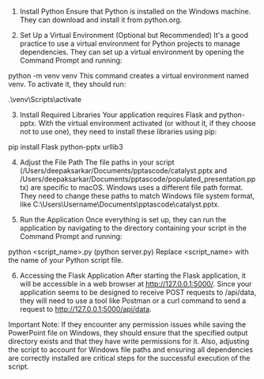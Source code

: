 1. Install Python
Ensure that Python is installed on the Windows machine. They can download and install it from python.org.

2. Set Up a Virtual Environment (Optional but Recommended)
It's a good practice to use a virtual environment for Python projects to manage dependencies. They can set up a virtual environment by opening the Command Prompt and running:


python -m venv venv
This command creates a virtual environment named venv. To activate it, they should run:

.\venv\Scripts\activate

3. Install Required Libraries
Your application requires Flask and python-pptx. With the virtual environment activated (or without it, if they choose not to use one), they need to install these libraries using pip:

pip install Flask python-pptx urllib3

4. Adjust the File Path
The file paths in your script (/Users/deepaksarkar/Documents/pptascode/catalyst.pptx and /Users/deepaksarkar/Documents/pptascode/populated_presentation.pptx) are specific to macOS. Windows uses a different file path format. They need to change these paths to match Windows file system format, like C:\Users\Username\Documents\pptascode\catalyst.pptx.

5. Run the Application
Once everything is set up, they can run the application by navigating to the directory containing your script in the Command Prompt and running:

python <script_name>.py (python server.py)
Replace <script_name> with the name of your Python script file.

6. Accessing the Flask Application
After starting the Flask application, it will be accessible in a web browser at http://127.0.0.1:5000/. Since your application seems to be designed to receive POST requests to /api/data, they will need to use a tool like Postman or a curl command to send a request to http://127.0.0.1:5000/api/data.

Important Note: If they encounter any permission issues while saving the PowerPoint file on Windows, they should ensure that the specified output directory exists and that they have write permissions for it. Also, adjusting the script to account for Windows file paths and ensuring all dependencies are correctly installed are critical steps for the successful execution of the script.
